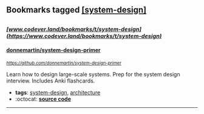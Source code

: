 ## Bookmarks tagged [[system-design]](https://www.codever.land/search?q=[system-design])

_<sup><sup>[www.codever.land/bookmarks/t/system-design](https://www.codever.land/bookmarks/t/system-design)</sup></sup>_
---
#### [donnemartin/system-design-primer](https://github.com/donnemartin/system-design-primer)
_<sup>https://github.com/donnemartin/system-design-primer</sup>_

Learn how to design large-scale systems. Prep for the system design interview. Includes Anki flashcards.
* **tags**: [system-design](../tagged/system-design.md), [architecture](../tagged/architecture.md)
* :octocat: **[source code](https://github.com/donnemartin/system-design-primer)**
---
